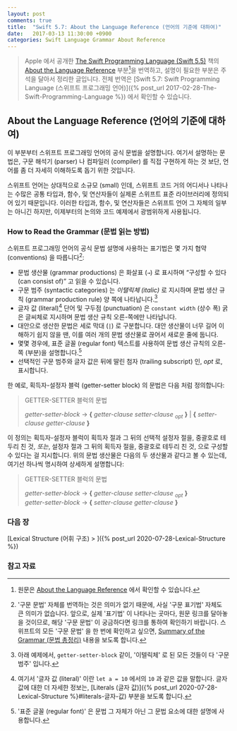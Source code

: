 ```yaml
---
layout: post
comments: true
title:  "Swift 5.7: About the Language Reference (언어의 기준에 대하여)"
date:   2017-03-13 11:30:00 +0900
categories: Swift Language Grammar About Reference
---
```


> Apple 에서 공개한 [The Swift Programming Language (Swift 5.5)](https://docs.swift.org/swift-book/) 책의 [About the Language Reference](https://docs.swift.org/swift-book/ReferenceManual/AboutTheLanguageReference.html#) 부분[^Language-Reference]을 번역하고, 설명이 필요한 부분은 주석을 달아서 정리한 글입니다. 전체 번역은 [Swift 5.7: Swift Programming Language (스위프트 프로그래밍 언어)]({% post_url 2017-02-28-The-Swift-Programming-Language %}) 에서 확인할 수 있습니다.

## About the Language Reference (언어의 기준에 대하여)

이 부분부터 스위프트 프로그래밍 언어의 공식 문법을 설명합니다. 여기서 설명하는 문법은, 구문 해석기 (parser) 나 컴파일러 (compiler) 를 직접 구현하게 하는 것 보단, 언어를 좀 더 자세히 이해하도록 돕기 위한 것입니다.

스위프트 언어는 상대적으로 소규모 (small) 인데, 스위프트 코드 거의 어디서나 나타나는 수많은 공통 타입과, 함수, 및 연산자들이 실제론 스위프트 표준 라이브러리에 정의되어 있기 때문입니다. 이러한 타입과, 함수, 및 연산자들은 스위프트 언어 그 자체의 일부는 아니긴 하지만, 이제부터의 논의와 코드 예제에서 광범위하게 사용됩니다.

### How to Read the Grammar (문법 읽는 방법)

스위프트 프로그래밍 언어의 공식 문법 설명에 사용하는 표기법은 몇 가지 협약 (conventions) 을 따릅니다[^notation]:

* 문법 생산물 (grammar productions) 은 화살표 (`→`) 로 표시하며 “구성할 수 있다 (can consist of)” 고 읽을 수 있습니다.
* 구문 범주 (syntactic categories) 는 _이탤릭체 (italic)_ 로 지시하며 문법 생산 규칙 (grammar production rule) 양 쪽에 나타납니다.[^syntactic-categories]
* 글자 값 (literal)[^literal] 단어 및 구두점 (punctuation) 은 `constant width` (상수 폭) 굵은 글씨체로 지시하며 문법 생산 규칙 오른-쪽에만 나타납니다.
* 대안으로 생산한 문법은 세로 막대 (`|`) 로 구분합니다. 대안 생산물이 너무 길어 이해하기 쉽지 않을 땐, 이를 여러 개의 문법 생산물로 끊어서 새로운 줄에 둡니다.
* 몇몇 경우에, 표준 글꼴 (regular font) 텍스트를 사용하여 문법 생산 규칙의 오른-쪽 (부분)을 설명합니다.[^regular-font]
* 선택적인 구문 범주와 글자 값은 뒤에 딸린 첨자 (trailing subscript) 인, _opt_ 로, 표시합니다.

한 예로, 획득자-설정자 블럭 (getter-setter block) 의 문법은 다음 처럼 정의합니다:

> GETTER-SETTER 블럭의 문법
>
> _getter-setter-block_ → **{**­ _getter-clause ­setter-clause <sub>­opt­</sub>­­_ **}**­ \| **{** _­setter-clause ­getter-clause_ **}**­

이 정의는 획득자-설정자 블럭이 획득자 절과 그 뒤의 선택적 설정자 절을, 중괄호로 테두리 친 것, _또는_, 설정자 절과 그 뒤의 획득자 절을, 중괄호로 테두리 친 것, 으로 구성할 수 있다는 걸 지시합니다. 위의 문법 생산물은 다음의 두 생산물과 같다고 볼 수 있는데, 여기선 하나씩 명시하여 상세하게 설명합니다:

> GETTER-SETTER 블럭의 문법
>
> _getter-setter-block_ → **{**­ ­_getter-clause setter-clause <sub>­opt­</sub>_­ **}**­  
> _getter-setter-block_ → **{**­ _setter-clause ­getter-clause_ **}**­

### 다음 장

[Lexical Structure (어휘 구조) > ]({% post_url 2020-07-28-Lexical-Structure %})

### 참고 자료

[^Language-Reference]: 원문은 [About the Language Reference](https://docs.swift.org/swift-book/ReferenceManual/AboutTheLanguageReference.html#) 에서 확인할 수 있습니다.

[^notation]: '구문 문법' 자체를 번역하는 것은 의미가 없기 때문에, 사실 '구문 표기법' 자체도 큰 의미가 없습니다. 앞으로, 실제 '표기법' 이 나타나는 곳마다, 원문 링크를 달아놓을 것이므로, 해당 '구문 문법' 이 궁금하다면 링크를 통하여 확인하기 바랍니다. 스위프트의 모든 '구문 문법' 을 한 번에 확인하고 싶으면, [Summary of the Grammar (문법 총정리)](https://docs.swift.org/swift-book/ReferenceManual/zzSummaryOfTheGrammar.html#) 내용을 보도록 합니다. 

[^syntactic-categories]: 아래 예제에서, `getter-setter-block` 같이, '이텔릭체' 로 된 모든 것들이 다 '구문 범주' 입니다.

[^literal]: 여기서 '글자 값 (literal)' 이란 `let a = 10` 에서의 `10` 과 같은 값을 말합니다. 글자 값에 대한 더 자세한 정보는, [Literals (글자 값)]({% post_url 2020-07-28-Lexical-Structure %}#literals-글자-값) 부분을 보도록 합니다. 

[^regular-font]: '표준 글꼴 (regular font)' 은 문법 그 자체가 아닌 그 문법 요소에 대한 설명에 사용합니다.
